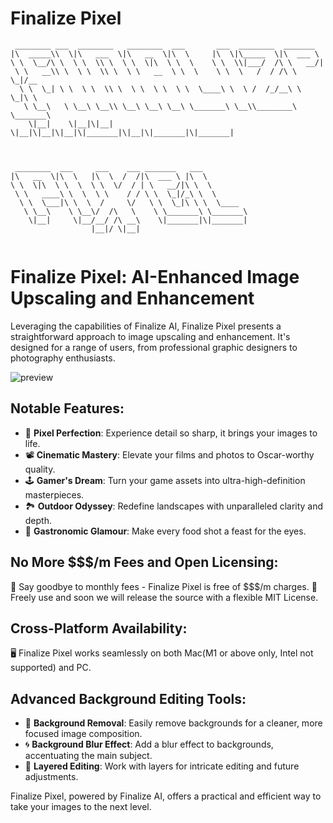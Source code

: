 # Finalize Pixel

```
 ________ ___  ________   ________  ___       ___  ________  _______          
|\  _____\\  \|\   ___  \|\   __  \|\  \     |\  \|\_____  \|\  ___ \         
\ \  \__/\ \  \ \  \\ \  \ \  \|\  \ \  \    \ \  \\|___/  /\ \   __/|        
 \ \   __\\ \  \ \  \\ \  \ \   __  \ \  \    \ \  \   /  / /\ \  \_|/__      
  \ \  \_| \ \  \ \  \\ \  \ \  \ \  \ \  \____\ \  \ /  /_/__\ \  \_|\ \     
   \ \__\   \ \__\ \__\\ \__\ \__\ \__\ \_______\ \__\\________\ \_______\    
    \|__|    \|__|\|__| \|__|\|__|\|__|\|_______|\|__|\|_______|\|_______|    
                                                                              
                                                                              
                                                                              
 ________  ___     ___    ___ _______   ___                                   
|\   __  \|\  \   |\  \  /  /|\  ___ \ |\  \                                  
\ \  \|\  \ \  \  \ \  \/  / | \   __/|\ \  \                                 
 \ \   ____\ \  \  \ \    / / \ \  \_|/_\ \  \                                
  \ \  \___|\ \  \  /     \/   \ \  \_|\ \ \  \____                           
   \ \__\    \ \__\/  /\   \    \ \_______\ \_______\                         
    \|__|     \|__/__/ /\ __\    \|_______|\|_______|                         
                  |__|/ \|__|                                                 
                                                                              

```

# Finalize Pixel: AI-Enhanced Image Upscaling and Enhancement

Leveraging the capabilities of Finalize AI, Finalize Pixel presents a straightforward approach to image upscaling and enhancement. It's designed for a range of users, from professional graphic designers to photography enthusiasts.


![preview](https://raw.githubusercontent.com/finalize-ai/.github/main/upscale.gif)

## Notable Features:

- 🎨 **Pixel Perfection**: Experience detail so sharp, it brings your images to life.
- 📽️ **Cinematic Mastery**: Elevate your films and photos to Oscar-worthy quality.
- 🕹️ **Gamer's Dream**: Turn your game assets into ultra-high-definition masterpieces.
- 🏞️ **Outdoor Odyssey**: Redefine landscapes with unparalleled clarity and depth.
- 🍰 **Gastronomic Glamour**: Make every food shot a feast for the eyes.

## No More $$$/m Fees and Open Licensing:

💸 Say goodbye to monthly fees - Finalize Pixel is free of $$$/m charges.
📜 Freely use and soon we will release the source with a flexible MIT License.

## Cross-Platform Availability:

🖥️ Finalize Pixel works seamlessly on both Mac(M1 or above only, Intel not supported) and PC.

## Advanced Background Editing Tools:

- 🧹 **Background Removal**: Easily remove backgrounds for a cleaner, more focused image composition.
- 🌀 **Background Blur Effect**: Add a blur effect to backgrounds, accentuating the main subject.
- 🧩 **Layered Editing**: Work with layers for intricate editing and future adjustments.

Finalize Pixel, powered by Finalize AI, offers a practical and efficient way to take your images to the next level.

